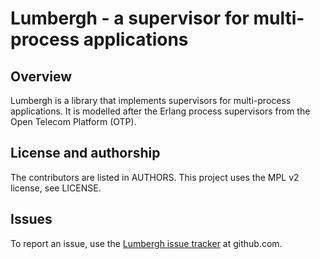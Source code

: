 # Lumbergh - a supervisor for multi-process applications

## Overview

Lumbergh is a library that implements supervisors for multi-process applications. It is modelled after the Erlang process supervisors from the Open Telecom Platform (OTP).

## License and authorship

The contributors are listed in AUTHORS. This project uses the MPL v2 license, see LICENSE.

## Issues

To report an issue, use the [Lumbergh issue tracker](https://github.com/radupopescu/lumbergh/issues) at github.com.


